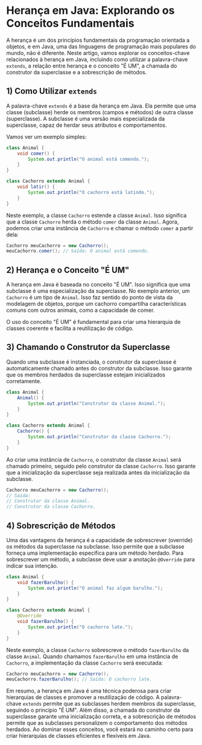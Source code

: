 # Herança em Java: Explorando os Conceitos Fundamentais

A herança é um dos princípios fundamentais da programação orientada a objetos, e em Java, uma das linguagens de programação mais populares do mundo, não é diferente. Neste artigo, vamos explorar os conceitos-chave relacionados à herança em Java, incluindo como utilizar a palavra-chave `extends`, a relação entre herança e o conceito "É UM", a chamada do construtor da superclasse e a sobrescrição de métodos.

## 1) Como Utilizar `extends`

A palavra-chave `extends` é a base da herança em Java. Ela permite que uma classe (subclasse) herde os membros (campos e métodos) de outra classe (superclasse). A subclasse é uma versão mais especializada da superclasse, capaz de herdar seus atributos e comportamentos.

Vamos ver um exemplo simples:

```java
class Animal {
    void comer() {
        System.out.println("O animal está comendo.");
    }
}

class Cachorro extends Animal {
    void latir() {
        System.out.println("O cachorro está latindo.");
    }
}
```

Neste exemplo, a classe `Cachorro` estende a classe `Animal`. Isso significa que a classe `Cachorro` herda o método `comer` da classe `Animal`. Agora, podemos criar uma instância de `Cachorro` e chamar o método `comer` a partir dela:

```java
Cachorro meuCachorro = new Cachorro();
meuCachorro.comer(); // Saída: O animal está comendo.
```

## 2) Herança e o Conceito "É UM"

A herança em Java é baseada no conceito "É UM". Isso significa que uma subclasse é uma especialização da superclasse. No exemplo anterior, um `Cachorro` é um tipo de `Animal`. Isso faz sentido do ponto de vista da modelagem de objetos, porque um cachorro compartilha características comuns com outros animais, como a capacidade de comer.

O uso do conceito "É UM" é fundamental para criar uma hierarquia de classes coerente e facilita a reutilização de código.

## 3) Chamando o Construtor da Superclasse

Quando uma subclasse é instanciada, o construtor da superclasse é automaticamente chamado antes do construtor da subclasse. Isso garante que os membros herdados da superclasse estejam inicializados corretamente.

```java
class Animal {
    Animal() {
        System.out.println("Construtor da classe Animal.");
    }
}

class Cachorro extends Animal {
    Cachorro() {
        System.out.println("Construtor da classe Cachorro.");
    }
}
```

Ao criar uma instância de `Cachorro`, o construtor da classe `Animal` será chamado primeiro, seguido pelo construtor da classe `Cachorro`. Isso garante que a inicialização da superclasse seja realizada antes da inicialização da subclasse.

```java
Cachorro meuCachorro = new Cachorro();
// Saída:
// Construtor da classe Animal.
// Construtor da classe Cachorro.
```

## 4) Sobrescrição de Métodos

Uma das vantagens da herança é a capacidade de sobrescrever (override) os métodos da superclasse na subclasse. Isso permite que a subclasse forneça uma implementação específica para um método herdado. Para sobrescrever um método, a subclasse deve usar a anotação `@Override` para indicar sua intenção.

```java
class Animal {
    void fazerBarulho() {
        System.out.println("O animal faz algum barulho.");
    }
}

class Cachorro extends Animal {
    @Override
    void fazerBarulho() {
        System.out.println("O cachorro late.");
    }
}
```

Neste exemplo, a classe `Cachorro` sobrescreve o método `fazerBarulho` da classe `Animal`. Quando chamamos `fazerBarulho` em uma instância de `Cachorro`, a implementação da classe `Cachorro` será executada:

```java
Cachorro meuCachorro = new Cachorro();
meuCachorro.fazerBarulho(); // Saída: O cachorro late.
```

Em resumo, a herança em Java é uma técnica poderosa para criar hierarquias de classes e promover a reutilização de código. A palavra-chave `extends` permite que as subclasses herdem membros da superclasse, seguindo o princípio "É UM". Além disso, a chamada do construtor da superclasse garante uma inicialização correta, e a sobrescrição de métodos permite que as subclasses personalizem o comportamento dos métodos herdados. Ao dominar esses conceitos, você estará no caminho certo para criar hierarquias de classes eficientes e flexíveis em Java.
